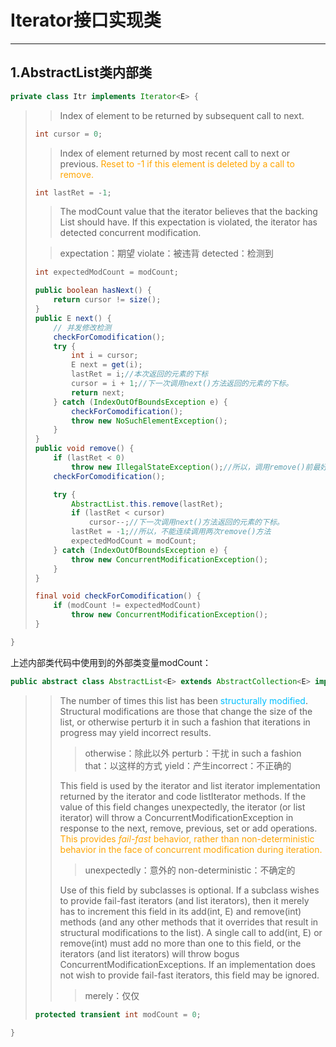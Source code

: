 # Iterator接口实现类

---

## 1.AbstractList类内部类

```java
private class Itr implements Iterator<E> {
```

> > Index of element to be returned by subsequent call to next.
>
> ```java
> int cursor = 0;
> ```
>
> > Index of element returned by most recent call to next or previous.  <font color = orange>Reset to -1 if this element is deleted by a call to remove. </font>
>
>  ```java
> int lastRet = -1;
>  ```
>
> > The modCount value that the iterator believes that the backing List should have. If this expectation is violated, the iterator has detected concurrent modification.
>
> > expectation：期望  violate：被违背  detected：检测到  
>
> ```java
> int expectedModCount = modCount;
> 
> public boolean hasNext() {
>     return cursor != size();
> }
> public E next() {
>     // 并发修改检测
>     checkForComodification();
>     try {
>         int i = cursor;
>         E next = get(i);
>         lastRet = i;//本次返回的元素的下标
>         cursor = i + 1;//下一次调用next()方法返回的元素的下标。
>         return next;
>     } catch (IndexOutOfBoundsException e) {
>         checkForComodification();
>         throw new NoSuchElementException();
>     } 
> }
> public void remove() {
>     if (lastRet < 0)
>         throw new IllegalStateException();//所以，调用remove()前最好先调用next()
>     checkForComodification();
> 
>     try {
>         AbstractList.this.remove(lastRet);
>         if (lastRet < cursor)
>             cursor--;//下一次调用next()方法返回的元素的下标。
>         lastRet = -1;//所以，不能连续调用两次remove()方法
>         expectedModCount = modCount;
>     } catch (IndexOutOfBoundsException e) {
>         throw new ConcurrentModificationException();
>     }
> }
> 
> final void checkForComodification() {
>     if (modCount != expectedModCount)
>         throw new ConcurrentModificationException(); 
> }
> ```

```java
}
```

上述内部类代码中使用到的外部类变量modCount：

```java
public abstract class AbstractList<E> extends AbstractCollection<E> implements List<E> {
```

> > The number of times this list has been <font color = #00BFFF>structurally modified</font>. Structural modifications are those that change the size of the list, or otherwise perturb it in such a fashion that iterations in progress may yield incorrect results.
> >
> > > otherwise：除此以外  perturb：干扰  in such a fashion that：以这样的方式  yield：产生incorrect：不正确的
> >
> > This field is used by the iterator and list iterator implementation returned by the iterator and code listIterator methods. If the value of this field changes unexpectedly, the iterator (or list iterator) will throw a ConcurrentModificationException in response to the next, remove, previous, set or add operations. <font color = orange>This provides <i>fail-fast</i> behavior, rather than non-deterministic behavior in the face of concurrent modification during iteration. </font>
> >
> > > unexpectedly：意外的  non-deterministic：不确定的
> >
> > Use of this field by subclasses is optional. If a subclass wishes to provide fail-fast iterators (and list iterators), then it merely has to increment this field in its add(int, E) and  remove(int) methods (and any other methods that it overrides that result in structural modifications to the list).  A single call to  add(int, E) or remove(int) must add no more than one to this field, or the iterators (and list iterators) will throw bogus ConcurrentModificationExceptions.  If an implementation does not wish to provide fail-fast iterators, this field may be ignored.
> >
> > > merely：仅仅
>
> ```java
> protected transient int modCount = 0;
> ```

```java
}
```